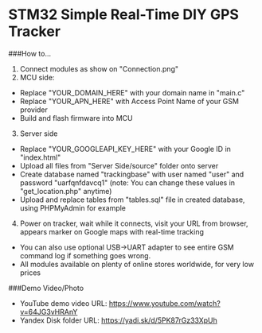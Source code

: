 # STM32 Simple Real-Time DIY GPS Tracker

###How to...
1. Connect modules as show on "Connection.png"
2. MCU side:
  * Replace "YOUR_DOMAIN_HERE" with your domain name in "main.c"
  * Replace "YOUR_APN_HERE" with Access Point Name of your GSM provider
  * Build and flash firmware into MCU
3. Server side
  * Replace "YOUR_GOOGLEAPI_KEY_HERE" with your Google ID in "index.html"
  * Upload all files from "Server Side/source" folder onto server
  * Create database named "trackingbase" with user named "user" and password "uarfqnfdavcq1" (note: You can change these values in "get_location.php" anytime)
  * Upload and replace tables from "tables.sql" file in created database, using PHPMyAdmin for example
4. Power on tracker, wait while it connects, visit your URL from browser, appears marker on Google maps with real-time tracking

- You can also use optional USB->UART adapter to see entire GSM command log if something goes wrong.
- All modules available on plenty of online stores worldwide, for very low prices

###Demo Video/Photo
- YouTube demo video URL: https://www.youtube.com/watch?v=64JG3vHRAnY
- Yandex Disk folder URL: https://yadi.sk/d/5PK87rGz33XpUh
